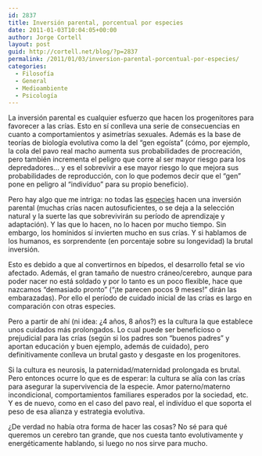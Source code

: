```yaml
---
id: 2837
title: Inversión parental, porcentual por especies
date: 2011-01-03T10:04:05+00:00
author: Jorge Cortell
layout: post
guid: http://cortell.net/blog/?p=2837
permalink: /2011/01/03/inversion-parental-porcentual-por-especies/
categories:
  - Filosofí­a
  - General
  - Medioambiente
  - Psicología
---
```

La inversión parental es cualquier esfuerzo que hacen los progenitores para favorecer a las crías. Esto en sí conlleva una serie de consecuencias en cuanto a comportamientos y asimetrías sexuales. Además es la base de teorías de biología evolutiva como la del &#8220;gen egoísta&#8221; (cómo, por ejemplo, la cola del pavo real macho aumenta sus probabilidades de procreación, pero también incrementa el peligro que corre al ser mayor riesgo para los depredadores&#8230; y es el sobrevivir a ese mayor riesgo lo que mejora sus probabilidades de reproducción, con lo que podemos decir que el &#8220;gen&#8221; pone en peligro al &#8220;indivíduo&#8221; para su propio beneficio).

Pero hay algo que me intriga: no todas las <a title="http://www.bbc.co.uk/nature/adaptations/Parental_investment" href="http://www.bbc.co.uk/nature/adaptations/Parental_investment" target="_blank">especies</a> hacen una inversión parental (muchas crías nacen autosuficientes, o se deja a la selección natural y la suerte las que sobrevivirán su período de aprendizaje y adaptación). Y las que lo hacen, no lo hacen por mucho tiempo. Sin embargo, los homínidos sí invierten mucho en sus crías. Y si hablamos de los humanos, es sorprendente (en porcentaje sobre su longevidad) la brutal inversión.

Esto es debido a que al convertirnos en bípedos, el desarrollo fetal se vio afectado. Además, el gran tamaño de nuestro cráneo/cerebro, aunque para poder nacer no está soldado y por lo tanto es un poco flexible, hace que nazcamos &#8220;demasiado pronto&#8221; (&#8220;¡te parecen pocos 9 meses!&#8221; dirán las embarazadas). Por ello el período de cuidado inicial de las crías es largo en comparación con otras especies.

Pero a partir de ahí (ni idea: ¿4 años, 8 años?) es la cultura la que establece unos cuidados más prolongados. Lo cual puede ser beneficioso o prejudicial para las crías (según si los padres son &#8220;buenos padres&#8221; y aportan educación y buen ejemplo, además de cuidado), pero definitivamente conlleva un brutal gasto y desgaste en los progenitores.

Si la cultura es neurosis, la paternidad/maternidad prolongada es brutal. Pero entonces ocurre lo que es de esperar: la cultura se alía con las crías para asegurar la supervivencia de la especie. Amor paterno/materno incondicional, comportamientos familiares esperados por la sociedad, etc. Y es de nuevo, como en el caso del pavo real, el indivíduo el que soporta el peso de esa alianza y estrategia evolutiva.

¿De verdad no había otra forma de hacer las cosas? No sé para qué queremos un cerebro tan grande, que nos cuesta tanto evolutivamente y energéticamente hablando, si luego no nos sirve para mucho.
